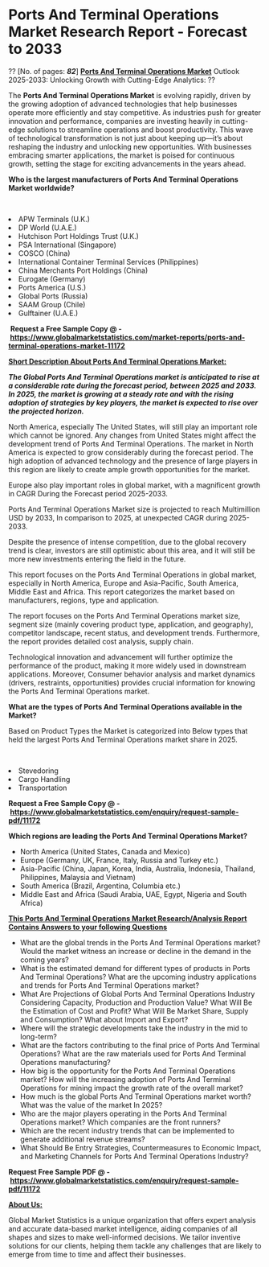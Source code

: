 <H1>Ports And Terminal Operations Market Research Report - Forecast to 2033</H1><p>?? [No. of pages:&nbsp;<strong><em>82</em></strong>]&nbsp;<strong><a href="https://www.globalmarketstatistics.com/market-reports/ports-and-terminal-operations-market-11172">Ports And Terminal Operations&nbsp;Market</a></strong>&nbsp;Outlook 2025-2033: Unlocking Growth with Cutting-Edge Analytics: ??</p><p>The <strong>Ports And Terminal Operations Market</strong> is evolving rapidly, driven by the growing adoption of advanced technologies that help businesses operate more efficiently and stay competitive. As industries push for greater innovation and performance, companies are investing heavily in cutting-edge solutions to streamline operations and boost productivity. This wave of technological transformation is not just about keeping up&mdash;it&rsquo;s about reshaping the industry and unlocking new opportunities. With businesses embracing smarter applications, the market is poised for continuous growth, setting the stage for exciting advancements in the years ahead.</p><p><strong>Who is the largest manufacturers of Ports And Terminal Operations Market worldwide?</strong></p><p>&nbsp;<li>APW Terminals (U.K.)<li> DP World (U.A.E.)<li> Hutchison Port Holdings Trust (U.K.)<li> PSA International (Singapore)<li> COSCO (China)<li> International Container Terminal Services (Philippines)<li> China Merchants Port Holdings (China)<li> Eurogate (Germany)<li> Ports America (U.S.)<li> Global Ports (Russia)<li> SAAM Group (Chile)<li> Gulftainer (U.A.E.)</p><p>&nbsp;<strong>Request a Free Sample Copy @ -&nbsp;<a href="https://www.globalmarketstatistics.com/market-reports/ports-and-terminal-operations-market-11172">https://www.globalmarketstatistics.com/market-reports/ports-and-terminal-operations-market-11172</a></strong></p><p><strong><u>Short Description About Ports And Terminal Operations Market:</u></strong></p><p><strong><em>The Global Ports And Terminal Operations market is anticipated to rise at a considerable rate during the forecast period, between 2025 and 2033. In 2025, the market is growing at a steady rate and with the rising adoption of strategies by key players, the market is expected to rise over the projected horizon.</em></strong></p><p>North America, especially The United States, will still play an important role which cannot be ignored. Any changes from United States might affect the development trend of Ports And Terminal Operations. The market in North America is expected to grow considerably during the forecast period. The high adoption of advanced technology and the presence of large players in this region are likely to create ample growth opportunities for the market.</p><p>Europe also play important roles in global market, with a magnificent growth in CAGR During the Forecast period 2025-2033.</p><p>Ports And Terminal Operations Market size is projected to reach Multimillion USD by 2033, In comparison to 2025, at unexpected CAGR during 2025-2033.</p><p>Despite the presence of intense competition, due to the global recovery trend is clear, investors are still optimistic about this area, and it will still be more new investments entering the field in the future.</p><p>This report focuses on the Ports And Terminal Operations in global market, especially in North America, Europe and Asia-Pacific, South America, Middle East and Africa. This report categorizes the market based on manufacturers, regions, type and application.</p><p>The report focuses on the Ports And Terminal Operations market size, segment size (mainly covering product type, application, and geography), competitor landscape, recent status, and development trends. Furthermore, the report provides detailed cost analysis, supply chain.</p><p>Technological innovation and advancement will further optimize the performance of the product, making it more widely used in downstream applications. Moreover, Consumer behavior analysis and market dynamics (drivers, restraints, opportunities) provides crucial information for knowing the Ports And Terminal Operations market.</p><p><strong>What are the types of Ports And Terminal Operations available in the Market?</strong></p><p>Based on Product Types the Market is categorized into Below types that held the largest Ports And Terminal Operations market share in 2025.</p><p>&nbsp;<li>Stevedoring<li> Cargo Handling<li> Transportation&nbsp;</p><p><strong>Request a Free Sample Copy @ -&nbsp;<a href="https://www.globalmarketstatistics.com/enquiry/request-sample-pdf/11172">https://www.globalmarketstatistics.com/enquiry/request-sample-pdf/11172</a></strong></p><p><strong>Which regions are leading the Ports And Terminal Operations Market?</strong></p><ul><li>North America (United States, Canada and Mexico)</li><li>Europe (Germany, UK, France, Italy, Russia and Turkey etc.)</li><li>Asia-Pacific (China, Japan, Korea, India, Australia, Indonesia, Thailand, Philippines, Malaysia and Vietnam)</li><li>South America (Brazil, Argentina, Columbia etc.)</li><li>Middle East and Africa (Saudi Arabia, UAE, Egypt, Nigeria and South Africa)</li></ul><p><strong><u>This Ports And Terminal Operations Market Research/Analysis Report Contains Answers to your following Questions</u></strong></p><ul><li>What are the global trends in the Ports And Terminal Operations market? Would the market witness an increase or decline in the demand in the coming years?</li><li>What is the estimated demand for different types of products in Ports And Terminal Operations? What are the upcoming industry applications and trends for Ports And Terminal Operations market?</li><li>What Are Projections of Global Ports And Terminal Operations Industry Considering Capacity, Production and Production Value? What Will Be the Estimation of Cost and Profit? What Will Be Market Share, Supply and Consumption? What about Import and Export?</li><li>Where will the strategic developments take the industry in the mid to long-term?</li><li>What are the factors contributing to the final price of Ports And Terminal Operations? What are the raw materials used for Ports And Terminal Operations manufacturing?</li><li>How big is the opportunity for the Ports And Terminal Operations market? How will the increasing adoption of Ports And Terminal Operations for mining impact the growth rate of the overall market?</li><li>How much is the global Ports And Terminal Operations market worth? What was the value of the market In 2025?</li><li>Who are the major players operating in the Ports And Terminal Operations market? Which companies are the front runners?</li><li>Which are the recent industry trends that can be implemented to generate additional revenue streams?</li><li>What Should Be Entry Strategies, Countermeasures to Economic Impact, and Marketing Channels for Ports And Terminal Operations Industry?</li></ul><p><strong>Request Free Sample PDF @ -&nbsp;<a href="https://www.globalmarketstatistics.com/enquiry/request-sample-pdf/11172">https://www.globalmarketstatistics.com/enquiry/request-sample-pdf/11172</a></strong></p><p><strong><u>About Us:</u></strong></p><p>Global Market Statistics&nbsp;is a unique organization that offers expert analysis and accurate data-based market intelligence, aiding companies of all shapes and sizes to make well-informed decisions. We tailor inventive solutions for our clients, helping them tackle any challenges that are likely to emerge from time to time and affect their businesses.</p>
